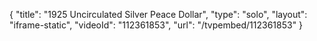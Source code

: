 {
    "title": "1925 Uncirculated Silver Peace Dollar",
    "type": "solo",
    "layout": "iframe-static",
    "videoId": "112361853",
    "url": "\/tvpembed\/112361853"
}